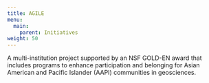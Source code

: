 ```yaml
---
title: AGILE
menu: 
  main:
    parent: Initiatives
weight: 50
---
```


A multi-institution project supported by an NSF GOLD-EN award that includes programs to enhance participation and belonging for Asian American and Pacific  Islander (AAPI) communities in geosciences.
